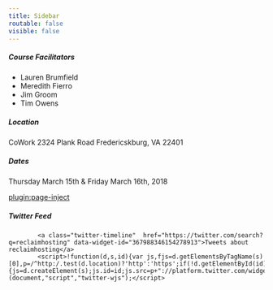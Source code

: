 ```yaml
---
title: Sidebar
routable: false
visible: false
---
```


##### Course Facilitators
* Lauren Brumfield
* Meredith Fierro
* Jim Groom
* Tim Owens

##### Location
CoWork
2324 Plank Road
Fredericskburg, VA 22401

##### Dates
Thursday March 15th & Friday March 16th, 2018

[plugin:page-inject](/webpage-card)

##### Twitter Feed
            <a class="twitter-timeline"  href="https://twitter.com/search?q=reclaimhosting" data-widget-id="367988346154278913">Tweets about reclaimhosting</a>
            <script>!function(d,s,id){var js,fjs=d.getElementsByTagName(s)[0],p=/^http:/.test(d.location)?'http':'https';if(!d.getElementById(id)){js=d.createElement(s);js.id=id;js.src=p+"://platform.twitter.com/widgets.js";fjs.parentNode.insertBefore(js,fjs);}}(document,"script","twitter-wjs");</script>
          
